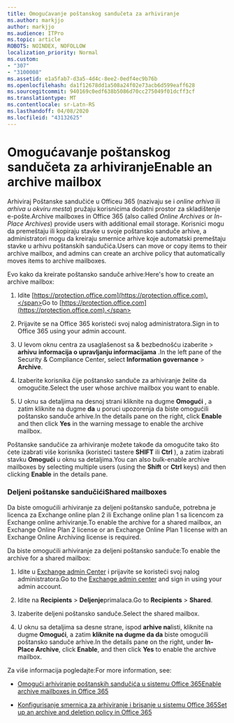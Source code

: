 ```yaml
---
title: Omogućavanje poštanskog sandučeta za arhiviranje
ms.author: markjjo
author: markjjo
ms.audience: ITPro
ms.topic: article
ROBOTS: NOINDEX, NOFOLLOW
localization_priority: Normal
ms.custom:
- "307"
- "3100008"
ms.assetid: e1a5fab7-d3a5-4d4c-8ee2-0edf4ec9b76b
ms.openlocfilehash: da1f12678dd1a508a24f02e73acb6d599eaff628
ms.sourcegitcommit: 940169c0edf638b5086d70cc275049f01dcff3cf
ms.translationtype: MT
ms.contentlocale: sr-Latn-RS
ms.lasthandoff: 04/08/2020
ms.locfileid: "43132625"
---
```

# <a name="enable-an-archive-mailbox"></a><span data-ttu-id="7b328-102">Omogućavanje poštanskog sandučeta za arhiviranje</span><span class="sxs-lookup"><span data-stu-id="7b328-102">Enable an archive mailbox</span></span>

<span data-ttu-id="7b328-103">Arhiviraj Poštanske sandučiće u Officeu 365 (nazivaju se i *online arhiva* ili *arhiva u okviru mesta*) pružaju korisnicima dodatni prostor za skladištenje e-pošte.</span><span class="sxs-lookup"><span data-stu-id="7b328-103">Archive mailboxes in Office 365 (also called *Online Archives* or *In-Place Archives*) provide users with additional email storage.</span></span> <span data-ttu-id="7b328-104">Korisnici mogu da premeštaju ili kopiraju stavke u svoje poštansko sanduče arhive, a administratori mogu da kreiraju smernice arhive koje automatski premeštaju stavke u arhivu poštanskih sandučića.</span><span class="sxs-lookup"><span data-stu-id="7b328-104">Users can move or copy items to their archive mailbox, and admins can create an archive policy that automatically moves items to archive mailboxes.</span></span>
  
<span data-ttu-id="7b328-105">Evo kako da kreirate poštansko sanduče arhive:</span><span class="sxs-lookup"><span data-stu-id="7b328-105">Here's how to create an archive mailbox:</span></span>
  
1. <span data-ttu-id="7b328-106">Idite [https://protection.office.com](https://protection.office.com).</span><span class="sxs-lookup"><span data-stu-id="7b328-106">Go to [https://protection.office.com](https://protection.office.com).</span></span>

2. <span data-ttu-id="7b328-107">Prijavite se na Office 365 koristeći svoj nalog administratora.</span><span class="sxs-lookup"><span data-stu-id="7b328-107">Sign in to Office 365 using your admin account.</span></span>

3. <span data-ttu-id="7b328-108">U levom oknu centra za usaglašenost sa &amp; bezbednošću izaberite \> **arhivu** **informacija o upravljanju informacijama** .</span><span class="sxs-lookup"><span data-stu-id="7b328-108">In the left pane of the Security &amp; Compliance Center, select **Information governance** \> **Archive**.</span></span>

4. <span data-ttu-id="7b328-109">Izaberite korisnika čije poštansko sanduče za arhiviranje želite da omogućite.</span><span class="sxs-lookup"><span data-stu-id="7b328-109">Select the user whose archive mailbox you want to enable.</span></span>

5. <span data-ttu-id="7b328-110">U oknu sa detaljima na desnoj strani kliknite na dugme **Omogući** , a zatim kliknite na dugme **da** u poruci upozorenja da biste omogućili poštansko sanduče arhive.</span><span class="sxs-lookup"><span data-stu-id="7b328-110">In the details pane on the right, click **Enable** and then click **Yes** in the warning message to enable the archive mailbox.</span></span>

<span data-ttu-id="7b328-111">Poštanske sandučiće za arhiviranje možete takođe da omogućite tako što ćete izabrati više korisnika (koristeći tastere **SHIFT** ili **Ctrl** ), a zatim izabrati stavku **Omogući** u oknu sa detaljima.</span><span class="sxs-lookup"><span data-stu-id="7b328-111">You can also bulk-enable archive mailboxes by selecting multiple users (using the **Shift** or **Ctrl** keys) and then clicking **Enable** in the details pane.</span></span>
  
### <a name="shared-mailboxes"></a><span data-ttu-id="7b328-112">Deljeni poštanske sandučići</span><span class="sxs-lookup"><span data-stu-id="7b328-112">Shared mailboxes</span></span>

<span data-ttu-id="7b328-113">Da biste omogućili arhiviranje za deljeni poštansko sanduče, potrebna je licenca za Exchange online plan 2 ili Exchange online plan 1 sa licencom za Exchange online arhiviranje.</span><span class="sxs-lookup"><span data-stu-id="7b328-113">To enable the archive for a shared mailbox, an Exchange Online Plan 2 license or an Exchange Online Plan 1 license with an Exchange Online Archiving license is required.</span></span>  

<span data-ttu-id="7b328-114">Da biste omogućili arhiviranje za deljeni poštansko sanduče:</span><span class="sxs-lookup"><span data-stu-id="7b328-114">To enable the archive for a shared mailbox:</span></span>

1. <span data-ttu-id="7b328-115">Idite u [Exchange admin Center](https://outlook.office365.com/ecp) i prijavite se koristeći svoj nalog administratora.</span><span class="sxs-lookup"><span data-stu-id="7b328-115">Go to the [Exchange admin center](https://outlook.office365.com/ecp) and sign in using your admin account.</span></span>

2. <span data-ttu-id="7b328-116">Idite na **Recipients** > **Deljenje**primalaca.</span><span class="sxs-lookup"><span data-stu-id="7b328-116">Go to **Recipients** > **Shared**.</span></span>

3. <span data-ttu-id="7b328-117">Izaberite deljeni poštansko sanduče.</span><span class="sxs-lookup"><span data-stu-id="7b328-117">Select the shared mailbox.</span></span>

4. <span data-ttu-id="7b328-118">U oknu sa detaljima sa desne strane, ispod **arhive na**listi, kliknite na dugme **Omogući**, a zatim **kliknite na dugme da da** biste omogućili poštansko sanduče arhive.</span><span class="sxs-lookup"><span data-stu-id="7b328-118">In the details pane on the right, under **In-Place Archive**, click **Enable**, and then click **Yes** to enable the archive mailbox.</span></span>

<span data-ttu-id="7b328-119">Za više informacija pogledajte:</span><span class="sxs-lookup"><span data-stu-id="7b328-119">For more information, see:</span></span>
  
- [<span data-ttu-id="7b328-120">Omogući arhiviranje poštanskih sandučića u sistemu Office 365</span><span class="sxs-lookup"><span data-stu-id="7b328-120">Enable archive mailboxes in Office 365</span></span>](https://docs.microsoft.com/office365/securitycompliance/enable-archive-mailboxes)

- [<span data-ttu-id="7b328-121">Konfigurisanje smernica za arhiviranje i brisanje u sistemu Office 365</span><span class="sxs-lookup"><span data-stu-id="7b328-121">Set up an archive and deletion policy in Office 365</span></span>](https://docs.microsoft.com//office365/securitycompliance/set-up-an-archive-and-deletion-policy-for-mailboxes)
